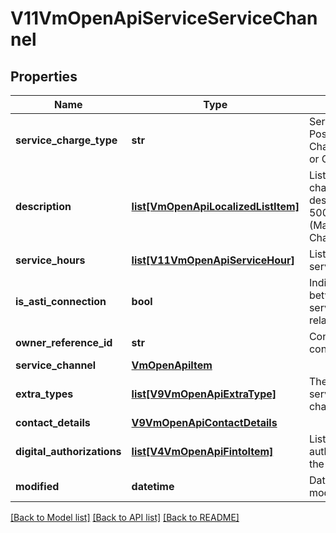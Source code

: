 # V11VmOpenApiServiceServiceChannel

## Properties
Name | Type | Description | Notes
------------ | ------------- | ------------- | -------------
**service_charge_type** | **str** | Service charge type. Possible values are: Chargeable, FreeOfCharge or Other. | [optional] 
**description** | [**list[VmOpenApiLocalizedListItem]**](VmOpenApiLocalizedListItem.md) | List of localized service channel relationship descriptions. (Max.Length: 500 Description). (Max.Length: 500 ChargeTypeAdditionalInfo). | [optional] 
**service_hours** | [**list[V11VmOpenApiServiceHour]**](V11VmOpenApiServiceHour.md) | List of connection related service hours. | [optional] 
**is_asti_connection** | **bool** | Indicates if connection between service and service channel is ASTI related. | [optional] 
**owner_reference_id** | **str** | Contact details for connection. | [optional] 
**service_channel** | [**VmOpenApiItem**](VmOpenApiItem.md) |  | [optional] 
**extra_types** | [**list[V9VmOpenApiExtraType]**](V9VmOpenApiExtraType.md) | The extra types related to service and service channel connection. | [optional] 
**contact_details** | [**V9VmOpenApiContactDetails**](V9VmOpenApiContactDetails.md) |  | [optional] 
**digital_authorizations** | [**list[V4VmOpenApiFintoItem]**](V4VmOpenApiFintoItem.md) | List of digital authorizations related to the service. | [optional] 
**modified** | **datetime** | Date when connection was modified/created (UTC). | [optional] 

[[Back to Model list]](../README.md#documentation-for-models) [[Back to API list]](../README.md#documentation-for-api-endpoints) [[Back to README]](../README.md)


